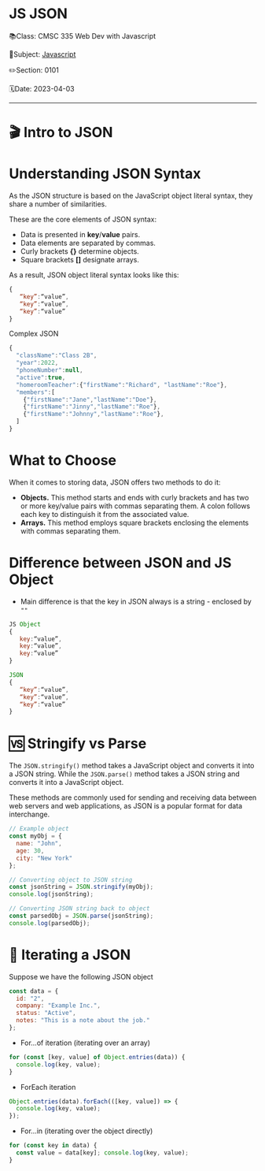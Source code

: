 # JS JSON

📚Class: CMSC 335 Web Dev with Javascript

📘Subject: <a href="https://github.com/lamula21/cheat-sheets/blob/main/Javascript">Javascript</a>

✏️Section: 0101

🗓️Date: 2023-04-03

---
# 🎬 Intro to JSON

# Understanding JSON Syntax

As the JSON structure is based on the JavaScript object literal syntax, they share a number of similarities.

These are the core elements of JSON syntax:
-   Data is presented in **key**/**value** pairs.
-   Data elements are separated by commas.
-   Curly brackets **{}** determine objects.
-   Square brackets **[]** designate arrays.

As a result, JSON object literal syntax looks like this:
```js
{
   “key”:“value”,
   “key”:“value”,
   “key”:“value”
}
```

Complex JSON
```js
{
  "className":"Class 2B",
  "year":2022,
  "phoneNumber":null,
  "active":true,
  "homeroomTeacher":{"firstName":"Richard", "lastName":"Roe"},
  "members":[
    {"firstName":"Jane","lastName":"Doe"},
    {"firstName":"Jinny","lastName":"Roe"},
    {"firstName":"Johnny","lastName":"Roe"},
  ]
}
```

# What to Choose
When it comes to storing data, JSON offers two methods to do it:
-   **Objects.** This method starts and ends with curly brackets and has two or more key/value pairs with commas separating them. A colon follows each key to distinguish it from the associated value.
-   **Arrays.** This method employs square brackets enclosing the elements with commas separating them.


# Difference between JSON and JS Object
- Main difference is that the key in JSON always is a string - enclosed by `""`
```js
JS Object
{
   key:“value”,
   key:“value”,
   key:“value”
}

JSON
{
   “key”:“value”,
   “key”:“value”,
   “key”:“value”
}
```

# 🆚 Stringify vs Parse
The `JSON.stringify()` method takes a JavaScript object and converts it into a JSON string.
While the `JSON.parse()` method takes a JSON string and converts it into a JavaScript object.

These methods are commonly used for sending and receiving data between web servers and web applications, as JSON is a popular format for data interchange.
```js
// Example object
const myObj = { 
  name: "John",
  age: 30,
  city: "New York"
};

// Converting object to JSON string
const jsonString = JSON.stringify(myObj);
console.log(jsonString);

// Converting JSON string back to object
const parsedObj = JSON.parse(jsonString);
console.log(parsedObj);

```


# 🔄 Iterating a JSON
Suppose we have the following JSON object
```js
const data = {
  id: "2",
  company: "Example Inc.",
  status: "Active",
  notes: "This is a note about the job."
};
```

- For...of iteration (iterating over an array)
```js
for (const [key, value] of Object.entries(data)) {
  console.log(key, value);
}
```

- ForEach iteration
```js
Object.entries(data).forEach(([key, value]) => {
  console.log(key, value);
});
```

- For...in (iterating over the object directly)
```js
for (const key in data) { 
  const value = data[key]; console.log(key, value); 
}
```